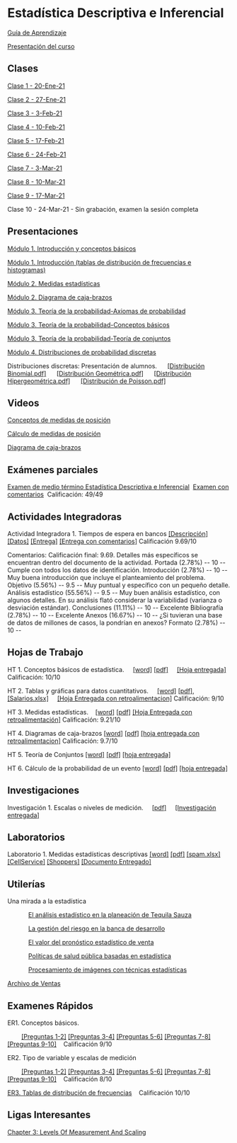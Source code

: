 
# Estadística Descriptiva e Inferencial
[Guía de Aprendizaje](https://github.com/mosesmarin/Maestria-Ciencia-de-datos-e-inteligencia-de-negocios/blob/master/Estadistica-Descriptiva-e-Inferencial/archivos/GA_MAT550-D_02.pdf)

[Presentación del curso](https://github.com/mosesmarin/Maestria-Ciencia-de-datos-e-inteligencia-de-negocios/blob/master/Estadistica-Descriptiva-e-Inferencial/archivos/MAT550-D_02%20Presentacio%CC%81n%20del%20curso.pdf)

## Clases
[Clase 1 - 20-Ene-21](https://youtu.be/EUn2lUfmDRI)

[Clase 2 - 27-Ene-21](https://youtu.be/IBGZXuG17Gs)

[Clase 3 - 3-Feb-21](https://youtu.be/GwMd6qfOutg)

[Clase 4 - 10-Feb-21](https://youtu.be/xAm0FRsxRjQ)

[Clase 5 - 17-Feb-21](https://youtu.be/ro_5HWVnfHY)

[Clase 6 - 24-Feb-21](https://youtu.be/_qLwHnp9B-o)

[Clase 7 - 3-Mar-21](https://youtu.be/88SOBAGZW7Q)

[Clase 8 - 10-Mar-21](https://youtu.be/YsTnLOLJlAY)

[Clase 9 - 17-Mar-21](https://youtu.be/K0fYEDH2mDE)

Clase 10 - 24-Mar-21 - Sin grabación, examen la sesión completa


## Presentaciones
[Módulo 1. Introducción y conceptos básicos](https://github.com/mosesmarin/Maestria-Ciencia-de-datos-e-inteligencia-de-negocios/blob/master/Estadistica-Descriptiva-e-Inferencial/presentaciones/Mo%CC%81dulo%201.%20Introduccio%CC%81n%20(conceptos%20ba%CC%81sicos).pdf)

[Módulo 1. Introducción (tablas de distribución de frecuencias e histogramas)](https://github.com/mosesmarin/Maestria-Ciencia-de-datos-e-inteligencia-de-negocios/blob/master/Estadistica-Descriptiva-e-Inferencial/presentaciones/Mo%CC%81dulo%201.%20Introduccio%CC%81n%20(tablas%20de%20distribucio%CC%81n%20de%20frecuencias%20e%20histogramas).pptx.pdf)

[Módulo 2. Medidas estadísticas](https://github.com/mosesmarin/Maestria-Ciencia-de-datos-e-inteligencia-de-negocios/blob/master/Estadistica-Descriptiva-e-Inferencial/presentaciones/Mo%CC%81dulo%202.%20Medidas%20estadi%CC%81sticas.pdf)

[Módulo 2. Diagrama de caja-brazos](https://github.com/mosesmarin/Maestria-Ciencia-de-datos-e-inteligencia-de-negocios/blob/master/Estadistica-Descriptiva-e-Inferencial/archivos/M%C3%B3dulo%202.%20Diagrama%20de%20caja-brazos.pdf)

[Módulo 3. Teoría de la probabilidad-Axiomas de probabilidad](https://github.com/mosesmarin/Maestria-Ciencia-de-datos-e-inteligencia-de-negocios/blob/master/Estadistica-Descriptiva-e-Inferencial/presentaciones/Mo%CC%81dulo%203.%20Teori%CC%81a%20de%20la%20probabilidad-Axiomas%20de%20probabilidad.pdf)

[Módulo 3. Teoría de la probabilidad-Conceptos básicos](https://github.com/mosesmarin/Maestria-Ciencia-de-datos-e-inteligencia-de-negocios/blob/master/Estadistica-Descriptiva-e-Inferencial/presentaciones/Mo%CC%81dulo%203.%20Teori%CC%81a%20de%20la%20probabilidad-Conceptos%20ba%CC%81sicos.pdf)

[Módulo 3. Teoría de la probabilidad-Teoría de conjuntos](https://github.com/mosesmarin/Maestria-Ciencia-de-datos-e-inteligencia-de-negocios/blob/master/Estadistica-Descriptiva-e-Inferencial/presentaciones/Mo%CC%81dulo%203.%20Teori%CC%81a%20de%20la%20probabilidad-Teori%CC%81a%20de%20conjuntos%20(1).pdf)

[Módulo 4. Distribuciones de probabilidad discretas](https://github.com/mosesmarin/Maestria-Ciencia-de-datos-e-inteligencia-de-negocios/blob/master/Estadistica-Descriptiva-e-Inferencial/Mo%CC%81dulo%204.%20Distribuciones%20de%20probabilidad%20discretas.pdf)

Distribuciones discretas: Presentación de alumnos. &nbsp;&nbsp;&nbsp;&nbsp;  [[Distribución Binomial.pdf]](https://github.com/mosesmarin/Maestria-Ciencia-de-datos-e-inteligencia-de-negocios/blob/master/Estadistica-Descriptiva-e-Inferencial/Distribucio%CC%81n%20Binomial.pdf) &nbsp;&nbsp;&nbsp;&nbsp; [[Distribución Geométrica.pdf]](https://github.com/mosesmarin/Maestria-Ciencia-de-datos-e-inteligencia-de-negocios/blob/master/Estadistica-Descriptiva-e-Inferencial/Distribucio%CC%81n%20Geome%CC%81trica.pdf) &nbsp;&nbsp;&nbsp;&nbsp; [[Distribución Hipergeométrica.pdf]](https://github.com/mosesmarin/Maestria-Ciencia-de-datos-e-inteligencia-de-negocios/blob/master/Estadistica-Descriptiva-e-Inferencial/Distribucio%CC%81n%20Hipergeome%CC%81trica.pdf) &nbsp;&nbsp;&nbsp;&nbsp; [[Distribución de Poisson.pdf]](https://github.com/mosesmarin/Maestria-Ciencia-de-datos-e-inteligencia-de-negocios/blob/master/Estadistica-Descriptiva-e-Inferencial/Distribucio%CC%81n%20de%20Poisson.pdf) 

## Videos
[Conceptos de medidas de posición](https://youtu.be/DXvI992kSxo)

[Cálculo de medidas de posición](https://youtu.be/R0NgnTprYDY)

[Diagrama de caja-brazos](https://youtu.be/1Qdigak2usU)


## Exámenes parciales

[Examen de medio término Estadística Descriptiva e Inferencial](https://github.com/mosesmarin/Maestria-Ciencia-de-datos-e-inteligencia-de-negocios/blob/master/Estadistica-Descriptiva-e-Inferencial/Examen%20de%20medio%20te%CC%81rmino%20Estadi%CC%81stica%20Descriptiva%20e%20Inferencial.docx.pdf)&nbsp;&nbsp;[Examen con comentarios](https://github.com/mosesmarin/Maestria-Ciencia-de-datos-e-inteligencia-de-negocios/blob/master/Estadistica-Descriptiva-e-Inferencial/archivos/Examen%20de%20medio%20te%CC%81rmino%20Estadi%CC%81stica%20Descriptiva%20e%20Inferencial_con_comentarios\).pdf)&nbsp;&nbsp;Calificación: 49/49


## Actividades Integradoras

Actividad Integradora 1. Tiempos de espera en bancos [[Descripción]](https://github.com/mosesmarin/Maestria-Ciencia-de-datos-e-inteligencia-de-negocios/blob/master/Estadistica-Descriptiva-e-Inferencial/archivos/Actividad%20Integradora%201.%20Tiempos%20de%20espera%20en%20bancos.pdf) [[Datos]](https://github.com/mosesmarin/Maestria-Ciencia-de-datos-e-inteligencia-de-negocios/blob/master/Estadistica-Descriptiva-e-Inferencial/archivos/Datos.%20Tiempos%20de%20espera%20en%20bancos.xlsx) [[Entrega]](https://github.com/mosesmarin/Maestria-Ciencia-de-datos-e-inteligencia-de-negocios/blob/master/Estadistica-Descriptiva-e-Inferencial/archivos/AI1_Moises_Edgar.pdf) [[Entrega con comentarios]](https://github.com/mosesmarin/Maestria-Ciencia-de-datos-e-inteligencia-de-negocios/blob/master/Estadistica-Descriptiva-e-Inferencial/archivos/AI1_Moises_Edgar_con_comentarios.pdf) Calificación 9.69/10

Comentarios: 
Calificación final: 9.69.
Detalles más específicos se encuentran dentro del documento de la actividad.
Portada (2.78%) -- 10 -- Cumple con todos los datos de identificación.
Introducción (2.78%) -- 10 -- Muy buena introducción que incluye el planteamiento del problema.
Objetivo (5.56%) -- 9.5 -- Muy puntual y específico con un pequeño detalle.
Análisis estadístico (55.56%) -- 9.5 -- Muy buen análisis estadístico, con algunos detalles. En su análisis flató considerar la variabilidad (varianza o desviación estándar).
Conclusiones (11.11%) -- 10 -- Excelente
Bibliografía (2.78%) -- 10 -- Excelente
Anexos (16.67%) -- 10 -- ¿Si tuvieran una base de datos de millones de casos, la pondrían en anexos?
Formato (2.78%) -- 10 --


## Hojas de Trabajo

HT 1. Conceptos básicos de estadística. &nbsp;&nbsp;&nbsp;&nbsp;[[word]](https://github.com/mosesmarin/Maestria-Ciencia-de-datos-e-inteligencia-de-negocios/blob/master/Estadistica-Descriptiva-e-Inferencial/archivos/HT%201.%20Conceptos%20b%C3%A1sicos%20de%20estad%C3%ADstica.docx) [[pdf]](https://github.com/mosesmarin/Maestria-Ciencia-de-datos-e-inteligencia-de-negocios/blob/master/Estadistica-Descriptiva-e-Inferencial/archivos/HT%201.%20Conceptos%20b%C3%A1sicos%20de%20estad%C3%ADstica.pdf) 
&nbsp;&nbsp;&nbsp;&nbsp;[[Hoja entregada]](https://github.com/mosesmarin/Maestria-Ciencia-de-datos-e-inteligencia-de-negocios/blob/master/Estadistica-Descriptiva-e-Inferencial/archivos/HT%201.%20Conceptos%20b%C3%A1sicos%20de%20estad%C3%ADstic-Moises.pdf) Calificación: 10/10

HT 2. Tablas y gráficas para datos cuantitativos. &nbsp;&nbsp;&nbsp;&nbsp;[[word]](https://github.com/mosesmarin/Maestria-Ciencia-de-datos-e-inteligencia-de-negocios/blob/master/Estadistica-Descriptiva-e-Inferencial/archivos/HT%202.%20Tablas%20y%20gr%C3%A1ficas%20para%20datos%20cuantitativos.docx) [[pdf]](https://github.com/mosesmarin/Maestria-Ciencia-de-datos-e-inteligencia-de-negocios/blob/master/Estadistica-Descriptiva-e-Inferencial/archivos/HT%202.%20Tablas%20y%20gr%C3%A1ficas%20para%20datos%20cuantitativos.pdf), [[Salarios.xlsx]](https://github.com/mosesmarin/Maestria-Ciencia-de-datos-e-inteligencia-de-negocios/blob/master/Estadistica-Descriptiva-e-Inferencial/archivos/Salarios.xlsx)
&nbsp;&nbsp;&nbsp;&nbsp;[[Hoja Entregada con retroalimentacion]](https://github.com/mosesmarin/Maestria-Ciencia-de-datos-e-inteligencia-de-negocios/blob/master/Estadistica-Descriptiva-e-Inferencial/archivos/HT%202.%20Tablas%20y%20gr_ficas%20para%20datos%20cuantitativos_con_comentarios.pdf)  Calificación: 9/10

HT 3. Medidas estadísticas.&nbsp;&nbsp;&nbsp;&nbsp;[[word]](https://github.com/mosesmarin/Maestria-Ciencia-de-datos-e-inteligencia-de-negocios/blob/master/Estadistica-Descriptiva-e-Inferencial/archivos/HT%203.%20Medidas%20estadi%CC%81sticas%20(1).docx) [[pdf]](https://github.com/mosesmarin/Maestria-Ciencia-de-datos-e-inteligencia-de-negocios/blob/master/Estadistica-Descriptiva-e-Inferencial/archivos/HT%203.%20Medidas%20estadi%CC%81sticas%20(1).pdf) [[Hoja Entregada con retroalimentación]](https://github.com/mosesmarin/Maestria-Ciencia-de-datos-e-inteligencia-de-negocios/blob/master/Estadistica-Descriptiva-e-Inferencial/archivos/HT%203.%20Medidas%20estadisticas-comentarios.pdf) Calificación: 9.21/10

HT 4. Diagramas de caja-brazos [[word]](https://github.com/mosesmarin/Maestria-Ciencia-de-datos-e-inteligencia-de-negocios/blob/master/Estadistica-Descriptiva-e-Inferencial/archivos/HT%204.%20Diagramas%20de%20caja-brazos.docx) [[pdf]](https://github.com/mosesmarin/Maestria-Ciencia-de-datos-e-inteligencia-de-negocios/blob/master/Estadistica-Descriptiva-e-Inferencial/archivos/HT%204.%20Diagramas%20de%20caja-brazos.pdf) [[hoja entregada con retroalimentacion]](https://github.com/mosesmarin/Maestria-Ciencia-de-datos-e-inteligencia-de-negocios/blob/master/Estadistica-Descriptiva-e-Inferencial/archivos/HT%204.%20Diagramas%20de%20caja-brazos_con-Comentarios.pdf) Calificación: 9.7/10

HT 5. Teoría de Conjuntos [[word]](https://github.com/mosesmarin/Maestria-Ciencia-de-datos-e-inteligencia-de-negocios/blob/master/Estadistica-Descriptiva-e-Inferencial/archivos/HT%205.%20Teori%CC%81a%20de%20Conjuntos.docx) [[pdf]](https://github.com/mosesmarin/Maestria-Ciencia-de-datos-e-inteligencia-de-negocios/blob/master/Estadistica-Descriptiva-e-Inferencial/archivos/HT%205.%20Teori%CC%81a%20de%20Conjuntos.pdf) [[hoja entregada]](https://github.com/mosesmarin/Maestria-Ciencia-de-datos-e-inteligencia-de-negocios/blob/master/Estadistica-Descriptiva-e-Inferencial/archivos/Ht%205.%20Teoria%20de%20Conjuntos%20-%20Moises.pdf)

HT 6. Cálculo de la probabilidad de un evento [[word]](https://github.com/mosesmarin/Maestria-Ciencia-de-datos-e-inteligencia-de-negocios/blob/master/Estadistica-Descriptiva-e-Inferencial/archivos/HT%206.%20Ca%CC%81lculo%20de%20la%20probabilidad%20de%20un%20evento.docx) [[pdf]](https://github.com/mosesmarin/Maestria-Ciencia-de-datos-e-inteligencia-de-negocios/blob/master/Estadistica-Descriptiva-e-Inferencial/archivos/HT%206.%20Ca%CC%81lculo%20de%20la%20probabilidad%20de%20un%20evento.pdf)  [[hoja entregada]](https://github.com/mosesmarin/Maestria-Ciencia-de-datos-e-inteligencia-de-negocios/blob/master/Estadistica-Descriptiva-e-Inferencial/archivos/HT%206.%20C%C3%A1lculo%20de%20la%20probabilidad%20de%20un%20evento.docx.pdf)


## Investigaciones

Investigación 1. Escalas o niveles de medición. &nbsp;&nbsp;&nbsp;&nbsp;[[pdf]](https://github.com/mosesmarin/Maestria-Ciencia-de-datos-e-inteligencia-de-negocios/blob/master/Estadistica-Descriptiva-e-Inferencial/archivos/Investigaci%C3%B3n%201.%20Escalas%20de%20medici%C3%B3n.pdf)&nbsp;&nbsp;&nbsp;&nbsp; [[Investigación entregada]](https://github.com/mosesmarin/Maestria-Ciencia-de-datos-e-inteligencia-de-negocios/blob/master/Estadistica-Descriptiva-e-Inferencial/archivos/MOISES-MARIN-INV1.pdf)

## Laboratorios

Laboratorio 1. Medidas estadísticas descriptivas [[word]](https://github.com/mosesmarin/Maestria-Ciencia-de-datos-e-inteligencia-de-negocios/blob/master/Estadistica-Descriptiva-e-Inferencial/archivos/Laboratorio%201.%20Medidas%20estad%C3%ADsticas%20descriptivas.docx) [[pdf]](https://github.com/mosesmarin/Maestria-Ciencia-de-datos-e-inteligencia-de-negocios/blob/master/Estadistica-Descriptiva-e-Inferencial/archivos/Laboratorio%201.%20Medidas%20estad%C3%ADsticas%20descriptivas%20(1).pdf) [[spam.xlsx]](https://github.com/mosesmarin/Maestria-Ciencia-de-datos-e-inteligencia-de-negocios/blob/master/Estadistica-Descriptiva-e-Inferencial/archivos/Laboratorio%201.%20Spam.xlsx) [[CellService]](https://github.com/mosesmarin/Maestria-Ciencia-de-datos-e-inteligencia-de-negocios/blob/master/Estadistica-Descriptiva-e-Inferencial/archivos/Laboratorio%201.%20CellService.xlsx) [[Shoppers]](https://github.com/mosesmarin/Maestria-Ciencia-de-datos-e-inteligencia-de-negocios/blob/master/Estadistica-Descriptiva-e-Inferencial/archivos/Laboratorio%201.%20Shoppers.xlsx) [[Documento Entregado]](https://github.com/mosesmarin/Maestria-Ciencia-de-datos-e-inteligencia-de-negocios/blob/master/Estadistica-Descriptiva-e-Inferencial/archivos/Laboratorio%201.%20Medidas%20estad%C3%ADsticas%20descriptivas-moises.pdf)


## Utilerías

Una mirada a la estadística

&nbsp;&nbsp;&nbsp;&nbsp;&nbsp;&nbsp;&nbsp;&nbsp;&nbsp;&nbsp;&nbsp;&nbsp;[El análisis estadístico en la planeación de Tequila Sauza](https://youtu.be/noF1hZUEoC0)

&nbsp;&nbsp;&nbsp;&nbsp;&nbsp;&nbsp;&nbsp;&nbsp;&nbsp;&nbsp;&nbsp;&nbsp;[La gestión del riesgo en la banca de desarrollo](https://youtu.be/-baoDcDm9bY)

&nbsp;&nbsp;&nbsp;&nbsp;&nbsp;&nbsp;&nbsp;&nbsp;&nbsp;&nbsp;&nbsp;&nbsp;[El valor del pronóstico estadístico de venta](https://youtu.be/yA8QGifHHTo)

&nbsp;&nbsp;&nbsp;&nbsp;&nbsp;&nbsp;&nbsp;&nbsp;&nbsp;&nbsp;&nbsp;&nbsp;[Políticas de salud pública basadas en estadística](https://youtu.be/AuKlhgxjnaY)

&nbsp;&nbsp;&nbsp;&nbsp;&nbsp;&nbsp;&nbsp;&nbsp;&nbsp;&nbsp;&nbsp;&nbsp;[Procesamiento de imágenes con técnicas estadísticas](https://youtu.be/6WOZIxuoKAM)

[Archivo de Ventas](https://github.com/mosesmarin/Maestria-Ciencia-de-datos-e-inteligencia-de-negocios/blob/master/Estadistica-Descriptiva-e-Inferencial/archivos/Ventas.xlsx)

## Examenes Rápidos

ER1. Conceptos básicos. 

&nbsp;&nbsp;&nbsp;&nbsp;&nbsp;&nbsp;&nbsp;&nbsp;[[Preguntas 1-2]](https://github.com/mosesmarin/Maestria-Ciencia-de-datos-e-inteligencia-de-negocios/blob/master/Estadistica-Descriptiva-e-Inferencial/archivos/ER1-P1%2C2.png)
[[Preguntas 3-4]](https://github.com/mosesmarin/Maestria-Ciencia-de-datos-e-inteligencia-de-negocios/blob/master/Estadistica-Descriptiva-e-Inferencial/archivos/ER1-P3%2C4.png)
[[Preguntas 5-6]](https://github.com/mosesmarin/Maestria-Ciencia-de-datos-e-inteligencia-de-negocios/blob/master/Estadistica-Descriptiva-e-Inferencial/archivos/ER1-P5%2C6.png)
[[Preguntas 7-8]](https://github.com/mosesmarin/Maestria-Ciencia-de-datos-e-inteligencia-de-negocios/blob/master/Estadistica-Descriptiva-e-Inferencial/archivos/ER1-P7%2C8.png)
[[Preguntas 9-10]](https://github.com/mosesmarin/Maestria-Ciencia-de-datos-e-inteligencia-de-negocios/blob/master/Estadistica-Descriptiva-e-Inferencial/archivos/ER1-P9%2C10.png)&nbsp;&nbsp;&nbsp;&nbsp;Calificación 9/10


ER2. Tipo de variable y escalas de medición

&nbsp;&nbsp;&nbsp;&nbsp;&nbsp;&nbsp;&nbsp;&nbsp;[[Preguntas 1-2]](https://github.com/mosesmarin/Maestria-Ciencia-de-datos-e-inteligencia-de-negocios/blob/master/Estadistica-Descriptiva-e-Inferencial/archivos/ER2-P1%2C2.png)
[[Preguntas 3-4]](https://github.com/mosesmarin/Maestria-Ciencia-de-datos-e-inteligencia-de-negocios/blob/master/Estadistica-Descriptiva-e-Inferencial/archivos/ER2-P3%2C4.png)
[[Preguntas 5-6]](https://github.com/mosesmarin/Maestria-Ciencia-de-datos-e-inteligencia-de-negocios/blob/master/Estadistica-Descriptiva-e-Inferencial/archivos/ER2-P5%2C6.png)
[[Preguntas 7-8]](https://github.com/mosesmarin/Maestria-Ciencia-de-datos-e-inteligencia-de-negocios/blob/master/Estadistica-Descriptiva-e-Inferencial/archivos/ER2-P7%2C8.png)
[[Preguntas 9-10]](https://github.com/mosesmarin/Maestria-Ciencia-de-datos-e-inteligencia-de-negocios/blob/master/Estadistica-Descriptiva-e-Inferencial/archivos/ER2-P9%2C10.png)&nbsp;&nbsp;&nbsp;&nbsp;Calificación 8/10


[ER3. Tablas de distribución de frecuencias](https://github.com/mosesmarin/Maestria-Ciencia-de-datos-e-inteligencia-de-negocios/blob/master/Estadistica-Descriptiva-e-Inferencial/archivos/examen3.pdf)&nbsp;&nbsp;&nbsp;&nbsp;Calificación 10/10


## Ligas Interesantes
[Chapter 3: Levels Of Measurement And Scaling](http://www.fao.org/3/w3241e/w3241e04.htm)
